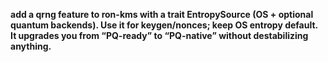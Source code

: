 **add a qrng feature to ron-kms with a trait EntropySource (OS + optional quantum backends). Use it for keygen/nonces; keep OS entropy default. It upgrades you from “PQ-ready” to “PQ-native” without destabilizing anything.**